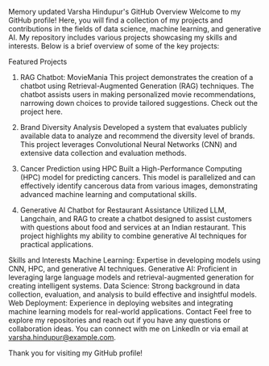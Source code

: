 
Memory updated
Varsha Hindupur's GitHub Overview
Welcome to my GitHub profile! Here, you will find a collection of my projects and contributions in the fields of data science, machine learning, and generative AI. My repository includes various projects showcasing my skills and interests. Below is a brief overview of some of the key projects:

Featured Projects
1. RAG Chatbot: MovieMania
This project demonstrates the creation of a chatbot using Retrieval-Augmented Generation (RAG) techniques. The chatbot assists users in making personalized movie recommendations, narrowing down choices to provide tailored suggestions. Check out the project here.

2. Brand Diversity Analysis
Developed a system that evaluates publicly available data to analyze and recommend the diversity level of brands. This project leverages Convolutional Neural Networks (CNN) and extensive data collection and evaluation methods.

3. Cancer Prediction using HPC
Built a High-Performance Computing (HPC) model for predicting cancers. This model is parallelized and can effectively identify cancerous data from various images, demonstrating advanced machine learning and computational skills.

4. Generative AI Chatbot for Restaurant Assistance
Utilized LLM, Langchain, and RAG to create a chatbot designed to assist customers with questions about food and services at an Indian restaurant. This project highlights my ability to combine generative AI techniques for practical applications.

Skills and Interests
Machine Learning: Expertise in developing models using CNN, HPC, and generative AI techniques.
Generative AI: Proficient in leveraging large language models and retrieval-augmented generation for creating intelligent systems.
Data Science: Strong background in data collection, evaluation, and analysis to build effective and insightful models.
Web Deployment: Experience in deploying websites and integrating machine learning models for real-world applications.
Contact
Feel free to explore my repositories and reach out if you have any questions or collaboration ideas. You can connect with me on LinkedIn or via email at varsha.hindupur@example.com.

Thank you for visiting my GitHub profile!

